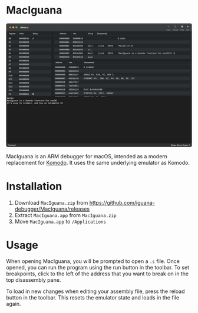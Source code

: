 #  MacIguana

![MacIguana running a demo program](MacIguana.png)

MacIguana is an ARM debugger for macOS, intended as a modern replacement for [Komodo](https://studentnet.cs.manchester.ac.uk/resources/software/komodo/). It uses the same underlying emulator as Komodo.

# Installation

1. Download `MacIguana.zip` from https://github.com/iguana-debugger/MacIguana/releases
2. Extract `MacIguana.app` from `MacIguana.zip`
3. Move `MacIguana.app` to `/Applications`

# Usage

When opening MacIguana, you will be prompted to open a `.s` file. Once opened, you can run the program using the run button in the toolbar. To set breakpoints, click to the left of the address that you want to break on in the top disassembly pane.

To load in new changes when editing your assembly file, press the reload button in the toolbar. This resets the emulator state and loads in the file again.
